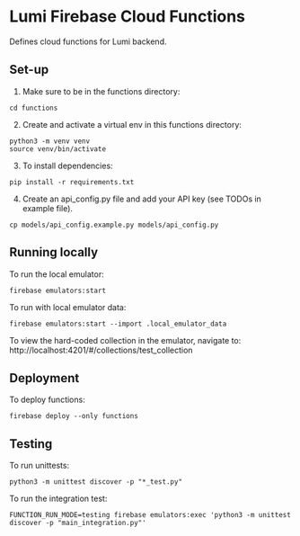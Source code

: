# Lumi Firebase Cloud Functions

Defines cloud functions for Lumi backend.

## Set-up

1. Make sure to be in the functions directory:

```
cd functions
```

2. Create and activate a virtual env in this functions directory:

```
python3 -m venv venv
source venv/bin/activate
```

3. To install dependencies:

```
pip install -r requirements.txt
```

4. Create an api_config.py file and add your API key (see TODOs in example file).

```
cp models/api_config.example.py models/api_config.py
```

## Running locally

To run the local emulator:

```
firebase emulators:start
```

To run with local emulator data:

```
firebase emulators:start --import .local_emulator_data
```

To view the hard-coded collection in the emulator, navigate to: http://localhost:4201/#/collections/test_collection

## Deployment

To deploy functions:

```
firebase deploy --only functions
```

## Testing

To run unittests:

```
python3 -m unittest discover -p "*_test.py"
```

To run the integration test:

```
FUNCTION_RUN_MODE=testing firebase emulators:exec 'python3 -m unittest discover -p "main_integration.py"'
```

